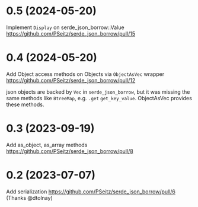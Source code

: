 0.5 (2024-05-20)
==================
Implement `Display` on serde_json_borrow::Value https://github.com/PSeitz/serde_json_borrow/pull/15

0.4 (2024-05-20)
==================
Add Object access methods on Objects via `ObjectAsVec` wrapper https://github.com/PSeitz/serde_json_borrow/pull/12

json objects are backed by `Vec` in `serde_json_borrow`, but it was missing the same methods like `BtreeMap`, e.g. `.get` `get_key_value`.
ObjectAsVec provides these methods.

0.3 (2023-09-19)
==================
Add as_object, as_array methods https://github.com/PSeitz/serde_json_borrow/pull/8

0.2 (2023-07-07)
==================
Add serialization https://github.com/PSeitz/serde_json_borrow/pull/6 (Thanks @dtolnay) 
